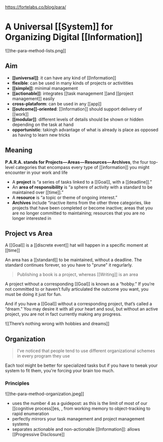 https://fortelabs.co/blog/para/

# A Universal [[System]]  for Organizing Digital [[Information]]

![[the-para-method-lists.png]]

## Aim

- **[[universal]]**: it can have any kind of [[Information]]
- **flexible**: can be used in many kinds of projects or activitities
- **[[simple]]**: minimal management
- **[[actionable]]**: integrates [[task management ]]and [[project management]] easily
- **cross-plataform**: can be used in any [[app]]
- **[[outcome]]-oriented**: [[Information]] should support delivery of [[work]]
- **[[modular]]**: different levels of details should be shown or hidden depending on the task at hand
- **opportunistic**: takingh advantage of what is already is place as opposed as having to learn new tricks

## Meaning

**P.A.R.A. stands for Projects — Areas — Resources — Archives**, the four top-level categories that encompass every type of [[information]] you might encounter in your work and life

- A **project** is “a series of tasks linked to a [[Goal]], with a [[deadline]].”
- An **area of responsibility** is “a sphere of activity with a standard to be maintained over [[time]].”
- A **resource** is “a topic or theme of ongoing interest.”
- **Archives** include “inactive items from the other three categories, like projects that have been completed or become inactive; areas that you are no longer committed to maintaining; resources that you are no longer interested in

## Project vs Area

A [[Goal]] is a [[discrete event]] hat will happen in a specific moment at [[time]]

An area has a [[standard]] to be maintained, without a deadline. The standard continues forever, so you have to "prune" it regurlarly.

> Publishing a book is a project, whereas [[Writing]] is an area

A project without a corresponding [[Goal]] is known as a “hobby.” If you’re not committed to or haven’t fully articulated the outcome you want, you must be doing it just for fun.

And if you have a [[Goal]] without a corresponding project, that’s called a “dream.” You may desire it with all your heart and soul, but without an active project, you are not in fact currently making any progress.

![[There’s nothing wrong with hobbies and dreams]]

## Organization

> I’ve noticed that people tend to use different organizational schemes in every program they use

Each tool might be better for specialized tasks but if you have to tweak your system to fit them, you're forcing your brain too much. 

### Principles

![[the-para-method-organization.jpeg]]

- uses the number 4 as a guidepost: as this is the limit of most of our [[cognitive process]]es, , from working memory to object-tracking to rapid enumeration
-  perfectly mirrors your task management and project management systems
-  separates actionable and non-actionable [[Information]]: allows [[Progressive Disclosure]]
